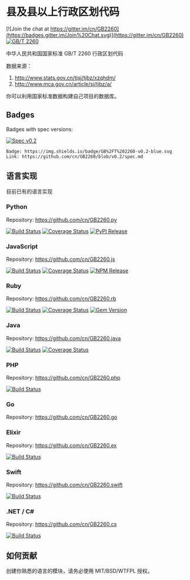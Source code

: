 # 县及县以上行政区划代码

[![Join the chat at https://gitter.im/cn/GB2260](https://badges.gitter.im/Join%20Chat.svg)](https://gitter.im/cn/GB2260)
[![GB/T 2260](http://img.shields.io/badge/GB%2FT-2260-blue.svg?style=flat)](spec.md)

中华人民共和国国家标准 GB/T 2260 行政区划代码

数据来源：

1. <http://www.stats.gov.cn/tjsj/tjbz/xzqhdm/>
2. <http://www.mca.gov.cn/article/sj/tjbz/a/>

你可以利用国家标准数据构建自己项目的数据库。

## Badges

Badges with spec versions:

[![Spec v0.2](https://img.shields.io/badge/GB%2FT%202260-v0.2-blue.svg)](https://github.com/cn/GB2260/blob/v0.2/spec.md)

```
Badge: https://img.shields.io/badge/GB%2FT%202260-v0.2-blue.svg
Link: https://github.com/cn/GB2260/blob/v0.2/spec.md
```


## 语言实现

目前已有的语言实现

### Python

Repository: <https://github.com/cn/GB2260.py>

[![Build Status](https://travis-ci.org/cn/GB2260.py.svg?branch=master)](https://travis-ci.org/cn/GB2260.py)
[![Coverage Status](https://coveralls.io/repos/cn/GB2260.py/badge.svg?branch=master&service=github)](https://coveralls.io/github/cn/GB2260.py?branch=master)
[![PyPI Release](https://badge.fury.io/py/gb2260.svg)](https://pypi.python.org/pypi/GB2260)

### JavaScript

Repository: <https://github.com/cn/GB2260.js>

[![Build Status](https://travis-ci.org/cn/GB2260.py.svg?branch=master)](https://travis-ci.org/cn/GB2260.js)
[![Coverage Status](https://coveralls.io/repos/cn/GB2260.js/badge.svg?branch=master&service=github)](https://coveralls.io/github/cn/GB2260.js?branch=master)
[![NPM Release](https://badge.fury.io/js/gb2260.svg)](https://npmjs.org/package/gb2260)

### Ruby

Repository: <https://github.com/cn/GB2260.rb>

[![Build Status](https://travis-ci.org/cn/GB2260.rb.svg?branch=master)](https://travis-ci.org/cn/GB2260.rb)
[![Coverage Status](https://coveralls.io/repos/cn/GB2260.rb/badge.svg?branch=master&service=github)](https://coveralls.io/github/cn/GB2260.rb?branch=master)
[![Gem Version](https://badge.fury.io/rb/GB2260.svg)](http://badge.fury.io/rb/GB2260)

### Java

Repository: <https://github.com/cn/GB2260.java>

[![Build Status](https://travis-ci.org/cn/GB2260.java.svg?branch=master)](https://travis-ci.org/cn/GB2260.java)
[![Coverage Status](https://coveralls.io/repos/cn/GB2260.java/badge.svg?branch=master&service=github)](https://coveralls.io/github/cn/GB2260.java?branch=master)

### PHP

Repository: <https://github.com/cn/GB2260.php>

[![Build Status](https://travis-ci.org/cn/GB2260.php.svg?branch=master)](https://travis-ci.org/cn/GB2260.php)

### Go

Repository: <https://github.com/cn/GB2260.go>

### Elixir

Repository: <https://github.com/cn/GB2260.ex>

[![Build Status](https://travis-ci.org/cn/GB2260.ex.svg?branch=master)](https://travis-ci.org/cn/GB2260.ex)

### Swift

Repository: <https://github.com/cn/GB2260.swift>

[![Build Status](https://travis-ci.org/cn/GB2260.swift.svg?branch=master)](https://travis-ci.org/cn/GB2260.swift)

### .NET / C#

Repository: <https://github.com/cn/GB2260.cs>

[![Build Status](https://travis-ci.org/cn/GB2260.cs.svg?branch=master)](https://travis-ci.org/cn/GB2260.cs)

## 如何贡献

创建你熟悉的语言的模块，请务必使用 MIT/BSD/WTFPL 授权。
